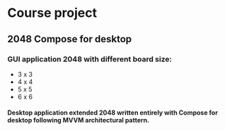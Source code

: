 # Course project
## 2048 Compose for desktop
### GUI application 2048 with different board size:
* 3 x 3
* 4 x 4
* 5 x 5
* 6 x 6
#### Desktop application extended 2048 written entirely with Compose for desktop following MVVM architectural pattern.

